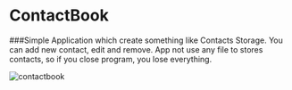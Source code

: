 # ContactBook

###Simple Application which create something like Contacts Storage. You can add new contact, edit and remove. App not use any file to stores contacts, so if you close program, you lose everything.

![contactbook](https://cloud.githubusercontent.com/assets/17574275/21676917/189512f6-d338-11e6-8066-42f06edaa406.PNG)
